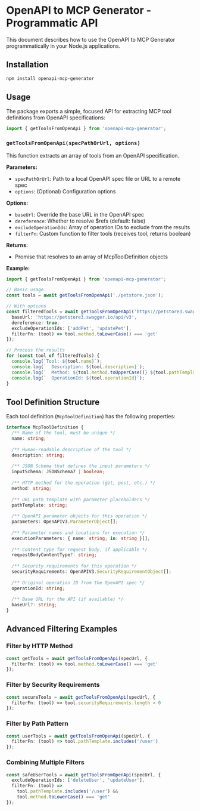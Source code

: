 # OpenAPI to MCP Generator - Programmatic API

This document describes how to use the OpenAPI to MCP Generator programmatically in your Node.js applications.

## Installation

```bash
npm install openapi-mcp-generator
```

## Usage

The package exports a simple, focused API for extracting MCP tool definitions from OpenAPI specifications:

```typescript
import { getToolsFromOpenApi } from 'openapi-mcp-generator';
```

### `getToolsFromOpenApi(specPathOrUrl, options)`

This function extracts an array of tools from an OpenAPI specification.

**Parameters:**
- `specPathOrUrl`: Path to a local OpenAPI spec file or URL to a remote spec
- `options`: (Optional) Configuration options

**Options:**
- `baseUrl`: Override the base URL in the OpenAPI spec
- `dereference`: Whether to resolve $refs (default: false)
- `excludeOperationIds`: Array of operation IDs to exclude from the results
- `filterFn`: Custom function to filter tools (receives tool, returns boolean)

**Returns:**
- Promise that resolves to an array of McpToolDefinition objects

**Example:**

```typescript
import { getToolsFromOpenApi } from 'openapi-mcp-generator';

// Basic usage
const tools = await getToolsFromOpenApi('./petstore.json');

// With options
const filteredTools = await getToolsFromOpenApi('https://petstore3.swagger.io/api/v3/openapi.json', {
  baseUrl: 'https://petstore3.swagger.io/api/v3',
  dereference: true,
  excludeOperationIds: ['addPet', 'updatePet'],
  filterFn: (tool) => tool.method.toLowerCase() === 'get'
});

// Process the results
for (const tool of filteredTools) {
  console.log(`Tool: ${tool.name}`);
  console.log(`  Description: ${tool.description}`);
  console.log(`  Method: ${tool.method.toUpperCase()} ${tool.pathTemplate}`);
  console.log(`  OperationId: ${tool.operationId}`);
}
```

## Tool Definition Structure

Each tool definition (`McpToolDefinition`) has the following properties:

```typescript
interface McpToolDefinition {
  /** Name of the tool, must be unique */
  name: string;
  
  /** Human-readable description of the tool */
  description: string;
  
  /** JSON Schema that defines the input parameters */
  inputSchema: JSONSchema7 | boolean;
  
  /** HTTP method for the operation (get, post, etc.) */
  method: string;
  
  /** URL path template with parameter placeholders */
  pathTemplate: string;
  
  /** OpenAPI parameter objects for this operation */
  parameters: OpenAPIV3.ParameterObject[];
  
  /** Parameter names and locations for execution */
  executionParameters: { name: string; in: string }[];
  
  /** Content type for request body, if applicable */
  requestBodyContentType?: string;
  
  /** Security requirements for this operation */
  securityRequirements: OpenAPIV3.SecurityRequirementObject[];
  
  /** Original operation ID from the OpenAPI spec */
  operationId: string;
  
  /** Base URL for the API (if available) */
  baseUrl?: string;
}
```

## Advanced Filtering Examples

### Filter by HTTP Method

```typescript
const getTools = await getToolsFromOpenApi(specUrl, {
  filterFn: (tool) => tool.method.toLowerCase() === 'get'
});
```

### Filter by Security Requirements

```typescript
const secureTools = await getToolsFromOpenApi(specUrl, {
  filterFn: (tool) => tool.securityRequirements.length > 0
});
```

### Filter by Path Pattern

```typescript
const userTools = await getToolsFromOpenApi(specUrl, {
  filterFn: (tool) => tool.pathTemplate.includes('/user')
});
```

### Combining Multiple Filters

```typescript
const safeUserTools = await getToolsFromOpenApi(specUrl, {
  excludeOperationIds: ['deleteUser', 'updateUser'],
  filterFn: (tool) => 
    tool.pathTemplate.includes('/user') &&
    tool.method.toLowerCase() === 'get'
});
```